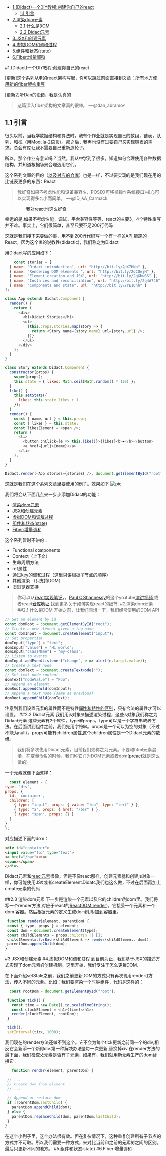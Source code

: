 

<!-- @import "[TOC]" {cmd="toc" depthFrom=1 depthTo=6 orderedList=false} -->

<!-- code_chunk_output -->

* [1.(Didact)一个DIY教程:创建你自己的react](#1didact一个diy教程创建你自己的react)
	* [1.1 引言](#11-引言)
* [2.渲染dom元素](#2渲染dom元素)
	* [2.1 什么是DOM](#21-什么是dom)
	* [2.2 Didact元素](#22-didact元素)
* [3.JSX和创建元素](#3jsx和创建元素)
* [4.虚拟DOM和调和过程](#4虚拟dom和调和过程)
* [5.组件和状态(state)](#5组件和状态state)
* [6.Fiber:增量调和](#6fiber增量调和)

<!-- /code_chunk_output -->

#1.(Didact)一个DIY教程:创建你自己的react

[更新]这个系列从老的react架构写起，你可以跳过前面直接到文章：[所有地方使用新的fiber架构重写](https://engineering.hexacta.com/didact-fiber-incremental-reconciliation-b2fe028dcaec)

[更新2]听Dan的没错，我是认真的

>这篇深入fiber架构的文章真的很棒。
— @dan_abramov


## 1.1 引言

很久以前，当我学数据结构和算法时，我有个作业就是实现自己的数组，链表，队列，和栈（用Modula-2语言）。那之后，我再也没有过要自己来实现链表的需求。总会有库让我不需要自己重新造轮子。

所以，那个作业有意义吗？当然，我从中学到了很多，知道如何合理使用各种数据结构，并知道根据场景合理选用它们。

这个系列文章的目的（[以及对应的仓库](https://github.com/hexacta/didact/)）也是一样，不过要实现的是我们现在用的比链表更多的东西：React

>我好奇如果不考虑性能和设备兼容性，POSIX(可移植操作系统接口)核心可以实现得多么小而简单。
— @ID_AA_Carmack

&emsp;&emsp;&emsp;&emsp;&ensp;&nbsp;我对react也这么好奇

幸运的是,如果不考虑性能，调试，平台兼容性等等，react的主要3，4个特性重写并不难。事实上，它们很简单，甚至只要不足200行代码

这就是我们接下来要做的事，用不到200行代码写一个有一样的API,能跑的React。因为这个库的说教性(didactic)，我们称之为Didact

用Didact写的应用如下：
```js
    const stories = [
  { name: "Didact introduction", url: "http://bit.ly/2pX7HNn" },
  { name: "Rendering DOM elements ", url: "http://bit.ly/2qCOejH" },
  { name: "Element creation and JSX", url: "http://bit.ly/2qGbw8S" },
  { name: "Instances and reconciliation", url: "http://bit.ly/2q4A746" },
  { name: "Components and state", url: "http://bit.ly/2rE16nh" }
];

class App extends Didact.Component {
  render() {
    return (
      <div>
        <h1>Didact Stories</h1>
        <ul>
          {this.props.stories.map(story => {
            return <Story name={story.name} url={story.url} />;
          })}
        </ul>
      </div>
    );
  }
}

class Story extends Didact.Component {
  constructor(props) {
    super(props);
    this.state = { likes: Math.ceil(Math.random() * 100) };
  }
  like() {
    this.setState({
      likes: this.state.likes + 1
    });
  }
  render() {
    const { name, url } = this.props;
    const { likes } = this.state;
    const likesElement = <span />;
    return (
      <li>
        <button onClick={e => this.like()}>{likes}<b>❤️</b></button>
        <a href={url}>{name}</a>
      </li>
    );
  }
}

Didact.render(<App stories={stories} />, document.getElementById("root"));
```
这就是我们在这个系列文章里要使用的例子。效果如下
![pic](./img/demo.gif)

我们将会从下面几点来一步步添加Didact的功能：
* [渲染dom元素](#2渲染dom元素)
* [JSX和创建元素](#3jsx和创建元素)
* [虚拟DOM和调和过程](#4虚拟dom和调和过程)
* [组件和状态(state)](#5组件和状态state)
* [Fiber:增量调和](#6fiber增量调和)

这个系列暂时不讲的：
* Functional components 
* Context（上下文）
* 生命周期方法
* ref属性
* 通过key的调和过程（这里只讲根据子节点的顺序）
* 其他渲染 （只支持DOM）
* 旧浏览器支持
>你可以从[react实现笔记](https://reactjs.org/docs/implementation-notes.html)，，[Paul O’Shannessy](https://medium.com/@zpao)的这个youtube[演讲视频](https://www.youtube.com/watch?v=_MAD4Oly9yg),或者react[仓库地址](https://github.com/facebook/react),找到更多关于如何实现react的细节.
#2.渲染dom元素
##2.1 什么是DOM
 开始之前，让我们回想一下，我们经常使用的DOM API
 ```js
 // Get an element by id
const domRoot = document.getElementById("root");
// Create a new element given a tag name
const domInput = document.createElement("input");
// Set properties
domInput["type"] = "text";
domInput["value"] = "Hi world";
domInput["className"] = "my-class";
// Listen to events
domInput.addEventListener("change", e => alert(e.target.value));
// Create a text node
const domText = document.createTextNode("");
// Set text node content
domText["nodeValue"] = "Foo";
// Append an element
domRoot.appendChild(domInput);
// Append a text node (same as previous)
domRoot.appendChild(domText);
 ```
 注意到我们设置元素的属性而不是特性[属性和特性的区别](https://stackoverflow.com/questions/6003819/what-is-the-difference-between-properties-and-attributes-in-html)，只有合法的属性才可以设置。
##2.2 Didact元素
  我们用js对象来描述渲染过程，这些js对象我们称之为Didact元素.这些元素有2个属性，type和props。type可以是一个字符串或者方法。在后面讲到组件之前，我们先用字符串。props是一个可以为空的对象（不过不能为null）。props可能有children属性,这个children属性是一个Didact元素的数组。
  >我们将多次使用Didact元素，目前我们先称之为元素。不要和html元素混淆，在变量命名的时候，我们称它们为DOM元素或者dom([preact](https://github.com/developit/preact)就是这么做的)

  一个元素就像下面这样：
  ```js
    const element = {
  type: "div",
  props: {
    id: "container",
    children: [
      { type: "input", props: { value: "foo", type: "text" } },
      { type: "a", props: { href: "/bar" } },
      { type: "span", props: {} }
    ]
  }
};
  ```
  对应描述下面的dom：
  ```html
  <div id="container">
  <input value="foo" type="text">
  <a href="/bar"></a>
  <span></span>
  </div>
  ```

  Didact元素和[react元素](https://reactjs.org/blog/2014/10/14/introducing-react-elements.html)很像，但是不像react那样，创建元素就和创建js对象一样，你可能使用JSX或者createElement.Didatc我们也这么做，不过在后面再加上create元素的代码

##2.3 渲染dom元素
   下一步是渲染一个元素以及它的children到dom里。我们将写一个render方法(对应于react的[ReactDOM.render](https://reactjs.org/docs/react-dom.html#render))，它接受一个元素和一个dom 容器。然后根据元素的定义生成dom树,附加到容器里。

   ```js
    function render(element, parentDom) {
    const { type, props } = element;
    const dom = document.createElement(type);
    const childElements = props.children || [];
    childElements.forEach(childElement => render(childElement, dom));
    parentDom.appendChild(dom);
  }
   ```



#3.JSX和创建元素
#4.虚拟DOM和调和过程
 到目前为止，我们基于JSX的描述方式实现了dom元素的创建机制。这里开始，我们专注于怎么更新DOM.

 在下面介绍setState之前，我们之前更新DOM的方式只有再次调用render()方法，传入不同的元素。比如：我们要渲染一个时钟组件，代码是这样的：
 ```js
   const rootDom = document.getElementById("root");

  function tick() {
    const time = new Date().toLocaleTimeString();
    const clockElement = <h1>{time}</h1>;
    render(clockElement, rootDom);
  }

  tick();
  setInterval(tick, 1000);
 ```
 我们现在的render方法还做不到这个。它不会为每个tick更新之前同一个的div,相反它会新添一个新的div.第一种解决办法是每一次更新,替换掉div.在render方法的最下面，我们检查父元素是否有子元素，如果有，我们就用新元素生产的dom替换它：
 ```js
    function render(element, parentDom) {  
  
  // ...
  // Create dom from element
  // ...
  
  // Append or replace dom
  if (!parentDom.lastChild) {
    parentDom.appendChild(dom);     
  } else {
    parentDom.replaceChild(dom, parentDom.lastChild);    
  }
}  
 ```
 在这个小列子里，这个办法很有效。但在复杂情况下，这种重复创建所有子节点的方式并不可取。所以我们需要一种方式，来对比当前和之前的元素树之间的区别。最后只更新不同的地方。
#5.组件和状态(state)
#6.Fiber:增量调和